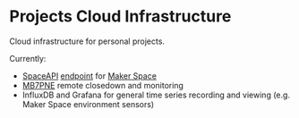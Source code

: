 # Projects Cloud Infrastructure

Cloud infrastructure for personal projects.

Currently:

- [SpaceAPI](https://spaceapi.io/) [endpoint](https://spaceapi.makerspace.org.uk/) for [Maker Space](https://www.makerspace.org.uk/)
- [MB7PNE](https://ukrepeater.net/my_repeater.php?id=4868) remote closedown and monitoring
- InfluxDB and Grafana for general time series recording and viewing (e.g. Maker Space environment sensors)
